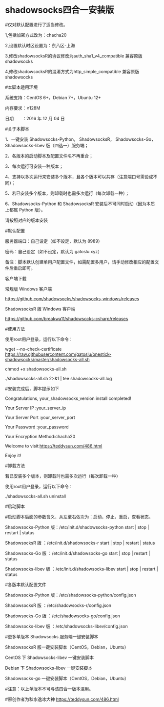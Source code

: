 # shadowsocks四合一安装版

#仅对默认配置进行了适当修改。

1,包括加密方式改为：chacha20

2,设置默认时区设置为：东八区-上海

3,修改shadowsocksR的协议修改为auth_sha1_v4_compatible 兼容原版shadowsocks

4,修改shadowsocksR的混淆方式为http_simple_compatible  兼容原版shadowsocks

#本脚本适用环境

系统支持：CentOS 6+，Debian 7+，Ubuntu 12+

内存要求：≥128M

日期　　：2016 年 12 月 04 日

#关于本脚本

1、一键安装 Shadowsocks-Python， ShadowsocksR， Shadowsocks-Go， Shadowsocks-libev 版（四选一）服务端；

2、各版本的启动脚本及配置文件名不再重合；

3、每次运行可安装一种版本；

4、支持以多次运行来安装多个版本，且各个版本可以共存（注意端口号需设成不同）；

5、若已安装多个版本，则卸载时也需多次运行（每次卸载一种）；

6、Shadowsocks-Python 和 ShadowsocksR 安装后不可同时启动（因为本质上都属 Python 版）。

请按照对应的版本安装

#默认配置

服务器端口：自己设定（如不设定，默认为 8989）

密码：自己设定（如不设定，默认为 gatoslu.xyz）

备注：脚本默认创建单用户配置文件，如需配置多用户，请手动修改相应的配置文件后重启即可。

客户端下载

常规版 Windows 客户端

https://github.com/shadowsocks/shadowsocks-windows/releases

ShadowsocksR 版 Windows 客户端

https://github.com/breakwa11/shadowsocks-csharp/releases


#使用方法

使用root用户登录，运行以下命令：

wget --no-check-certificate https://raw.githubusercontent.com/gatoslu/onestick-shadowsocks/master/shadowsocks-all.sh

chmod +x shadowsocks-all.sh

./shadowsocks-all.sh 2>&1 | tee shadowsocks-all.log

#安装完成后，脚本提示如下

Congratulations, your_shadowsocks_version install completed!

Your Server IP        :your_server_ip

Your Server Port      :your_server_port

Your Password         :your_password

Your Encryption Method:chacha20

Welcome to visit:https://teddysun.com/486.html

Enjoy it!

#卸载方法

若已安装多个版本，则卸载时也需多次运行（每次卸载一种）

使用root用户登录，运行以下命令：

./shadowsocks-all.sh uninstall

#启动脚本

#启动脚本后面的参数含义，从左至右依次为：启动，停止，重启，查看状态。

Shadowsocks-Python 版：/etc/init.d/shadowsocks-python start | stop | restart | status

ShadowsocksR 版      ：/etc/init.d/shadowsocks-r start | stop | restart | status

Shadowsocks-Go 版    ：/etc/init.d/shadowsocks-go start | stop | restart | status

Shadowsocks-libev 版 ：/etc/init.d/shadowsocks-libev start | stop | restart | status

#各版本默认配置文件

Shadowsocks-Python 版：/etc/shadowsocks-python/config.json

ShadowsocksR 版      ：/etc/shadowsocks-r/config.json

Shadowsocks-Go 版    ：/etc/shadowsocks-go/config.json

Shadowsocks-libev 版 ：/etc/shadowsocks-libev/config.json

#更多单版本 Shadowsocks 服务端一键安装脚本

ShadowsocksR 版一键安装脚本（CentOS，Debian，Ubuntu）

CentOS 下 Shadowsocks-libev 一键安装脚本

Debian 下 Shadowsocks-libev 一键安装脚本

Shadowsocks-go 一键安装脚本（CentOS，Debian，Ubuntu）

#注意：以上单版本不可与该四合一版本混用。

#原创作者为秋水逸冰大神 https://teddysun.com/486.html



